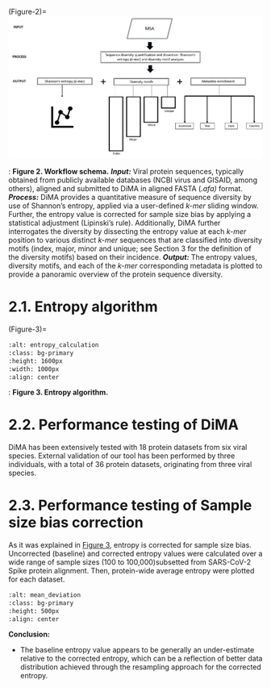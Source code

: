 (Figure-2)=
![workflow](images/workfloww.jpg)

: **Figure 2. Workflow schema.** ***Input:*** Viral protein sequences, typically obtained from publicly available databases (NCBI virus and GISAID, among others), aligned and submitted to DiMA in aligned FASTA (*.afa)* format. ***Process:*** DiMA provides a quantitative measure of sequence diversity by use of Shannon’s entropy, applied via a user-defined *k-mer* sliding window. Further, the entropy value is corrected for sample size bias by applying a statistical adjustment (Lipinski’s rule). Additionally, DiMA further interrogates the diversity by dissecting the entropy value at each *k-mer* position to various distinct *k-mer* sequences that are classified into diversity motifs (index, major, minor and unique; see Section 3 for the definition of the diversity motifs) based on their incidence. ***Output:*** The entropy values, diversity motifs, and each of the *k-mer* corresponding metadata is plotted to provide a panoramic overview of the protein sequence diversity. 

# 2.1. Entropy algorithm 
(Figure-3)=
```{image} images/entropy_algorithm.png
:alt: entropy_calculation
:class: bg-primary
:height: 1600px
:width: 1000px
:align: center
```

<a></a> 
: **Figure 3. Entropy algorithm.** 


# 2.2. Performance testing of DiMA

DiMA has been extensively tested with 18 protein datasets from six viral species. External validation of our tool has been performed by three individuals, with a total of 36 protein datasets, originating from three viral species.

# 2.3. Performance testing of Sample size bias correction

As it was explained in [Figure 3](Figure-3), entropy is corrected for sample size bias. Uncorrected (baseline) and corrected entropy values were calculated over a wide range of sample sizes (100 to 100,000)subsetted from SARS-CoV-2 Spike protein alignment. Then, protein-wide average entropy were plotted for each dataset. 

```{image} images/experiment_entropy_debiasing.png
:alt: mean_deviation
:class: bg-primary
:height: 500px
:align: center
```

**Conclusion:**

- The baseline entropy value appears to be generally an under-estimate relative to the corrected entropy, which can be a reflection of better data distribution achieved through the resampling approach for the corrected entropy.